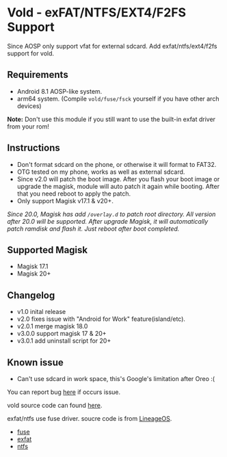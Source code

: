 # Vold - exFAT/NTFS/EXT4/F2FS Support

Since AOSP only support vfat for external sdcard. Add exfat/ntfs/ext4/f2fs support for vold.

## Requirements
- Android 8.1 AOSP-like system.
- arm64 system. 
  (Compile ``vold/fuse/fsck`` yourself if you have other arch devices)

__Note:__ Don't use this module if you still want to use the built-in exfat driver from your rom!

## Instructions
- Don't format sdcard on the phone, or otherwise it will format to FAT32.
- OTG tested on my phone, works as well as external sdcard.
- Since v2.0 will patch the boot image. After you flash your boot image or upgrade the magisk, module will auto patch it again while booting. After that you need reboot to apply the patch.
- Only support Magisk v17.1 & v20+. 

*Since 20.0, Magisk has add `/overlay.d` to patch root directory. All version after 20.0 will be supported. After upgrade Magisk, it will automatically patch ramdisk and flash it. Just reboot after boot completed.*

## Supported Magisk
- Magisk 17.1 
- Magisk 20+

## Changelog
- v1.0 inital release
- v2.0 fixes issue with "Android for Work" feature(island/etc).
- v2.0.1 merge magisk 18.0
- v3.0.0 support magisk 17 & 20+
- v3.0.1 add uninstall script for 20+

## Known issue
- Can't use sdcard in work space, this's Google's limitation after Oreo :(

You can report bug [here](https://github.com/null4n/vold-posix/issues) if occurs issue.

vold source code can found [here](https://github.com/null4n/system_vold).

exfat/ntfs use fuse driver. soucre code is from [LineageOS](https://github.com/LineageOS).

- [fuse](https://github.com/LineageOS/android_external_fuse)
- [exfat](https://github.com/LineageOS/android_external_exfat)
- [ntfs](https://github.com/LineageOS/android_external_ntfs-3g)

